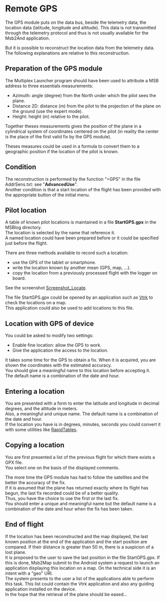 # Remote GPS

The GPS module puts on the data bus, beside the telemetry data,
the location data (latitude, longitude and altitude).
This data is not transmitted through the telemetry protocol and
thus is not usually available for the Msb2And application.

But it is possible to reconstruct the location data from the telemetry data.
The following explanations are relative to this reconstruction.

## Preparation of the GPS module

The Multiplex Launcher program should have been used to attribute
a MSB address to three essentials measurements:

+ Azimuth: angle (degree) from the North under which the pilot sees the plane.
+ Distance 2D: distance (m) from the pilot to the projection of the plane
 on the ground (use the expert mode).
+ Height: height (m) relative to the pilot.

Together theses measurements gives the position of the plane in
a cylindrical system of coordinates centered on the pilot (in reality
the center is the place of the first valid fix by the GPS module).

Theses measures could be used in a formula to convert them to a geographic
position if the location of the pilot is known.

## Condition

The reconstruction is performed by the function "=GPS" in
the file AddrSens.txt: see "**AdvancedUse**".  
Another condition is that a start location of the flight has been
provided with the appropriate button of the initial menu. 

## Pilot location

A table of known pilot locations is maintained in a file **StartGPS.gpx**
in the MSBlog directory.  
The location is selected by the name that reference it.    
A named location could have been prepared before or it could be specified
just before the flight.

There are three methods available to record such a location:

+ use the GPS of the tablet or smartphone.
+ write the location known by another mean (GPS, map, ...).
+ copy the location from a previously processed flight with
 the logger on board.

See the screenshot [Screenshot\_Locate](Screenshots/Screenshot_Locate.jpg).

The file StartGPS.gpx could be opened by an application such as
[Vtrk](https://github.com/msb2kml/Vtrk) to check the locations on a map.  
This application could also be used to add locations to this file.

## Location with GPS of device

You could be asked to modify two settings:

+ Enable fine location: allow the GPS to work.
+ Give the application the access to the location.

It takes some time for the GPS to obtain a fix.
When it is acquired, you are shown the coordinates with the estimated
accuracy.  
You should give a meaningful name to this location before accepting it.  
The default name is a combination of the date and hour.

## Entering a location

You are presented with a form to enter the latitude and longitude in 
decimal degrees, and the altitude in meters.  
Also, a meaningful and unique name. The default name is a combination
of the date and hour.  
If the location you have is in degrees, minutes, seconds you could
convert it with some utilities like
[RapidTables](https://www.rapidtables.com/convert/number/degrees-minutes-seconds-to-degrees.html).

## Copying a location

You are first presented a list of the previous flight for which there
exists a GPX file.  
You select one on the basis of the displayed comments.

The more time the GPS module has had to follow the satellites and the better the
accuracy of the fix.  
If it is assumed that the plane has returned exactly where
its flight has begun, the last fix recorded could be of a better quality.  
Thus, you have the choice to use the first or the last fix.  
You should enter a unique and meaningful name but the default 
name is a combination of the date and hour when the fix has been taken.

## End of flight

If the location has been reconstructed and the map displayed,
the last known position at the end of the application and the start
position are compared. If their distance is greater than 50 m,
there is a suspicion of a lost plane.  
It is proposed to the user to save the last position in the file
StartGPS.gpx. If this is done, Msb2Map submit to the Android system
a request to launch an application displaying this location on a map.
On the technical side it is an intent with a "geo" URI.  
The system presents to the user a list of the applications able to
perform this task. This list could contain the Vtrk application
and also any guiding application installed on the device.  
In the hope that the retrieval of the plane should be eased...


